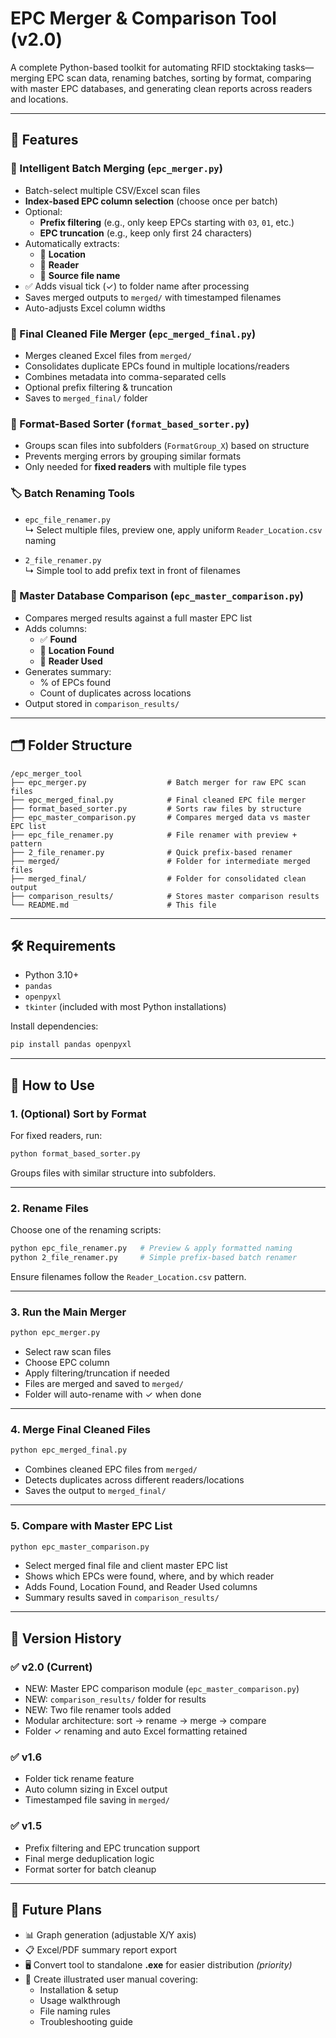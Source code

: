 # EPC Merger & Comparison Tool (v2.0)

A complete Python-based toolkit for automating RFID stocktaking tasks—merging EPC scan data, renaming batches, sorting by format, comparing with master EPC databases, and generating clean reports across readers and locations.

---

## 🔧 Features

### 🧠 Intelligent Batch Merging (`epc_merger.py`)

- Batch-select multiple CSV/Excel scan files
- **Index-based EPC column selection** (choose once per batch)
- Optional:
  - **Prefix filtering** (e.g., only keep EPCs starting with `03`, `01`, etc.)
  - **EPC truncation** (e.g., keep only first 24 characters)
- Automatically extracts:
  - 📍 **Location**
  - 📡 **Reader**
  - 📁 **Source file name**
- ✅ Adds visual tick (✓) to folder name after processing
- Saves merged outputs to `merged/` with timestamped filenames
- Auto-adjusts Excel column widths

### 🔄 Final Cleaned File Merger (`epc_merged_final.py`)

- Merges cleaned Excel files from `merged/`
- Consolidates duplicate EPCs found in multiple locations/readers
- Combines metadata into comma-separated cells
- Optional prefix filtering & truncation
- Saves to `merged_final/` folder

### 📁 Format-Based Sorter (`format_based_sorter.py`)

- Groups scan files into subfolders (`FormatGroup_X`) based on structure
- Prevents merging errors by grouping similar formats
- Only needed for **fixed readers** with multiple file types

### 🏷️ Batch Renaming Tools

- `epc_file_renamer.py`  
  ↳ Select multiple files, preview one, apply uniform `Reader_Location.csv` naming

- `2_file_renamer.py`  
  ↳ Simple tool to add prefix text in front of filenames

### 🧾 Master Database Comparison (`epc_master_comparison.py`)

- Compares merged results against a full master EPC list
- Adds columns:
  - ✅ **Found**
  - 📍 **Location Found**
  - 📡 **Reader Used**
- Generates summary:
  - % of EPCs found
  - Count of duplicates across locations
- Output stored in `comparison_results/`

---

## 🗂 Folder Structure

```
/epc_merger_tool
├── epc_merger.py                  # Batch merger for raw EPC scan files
├── epc_merged_final.py            # Final cleaned EPC file merger
├── format_based_sorter.py         # Sorts raw files by structure
├── epc_master_comparison.py       # Compares merged data vs master EPC list
├── epc_file_renamer.py            # File renamer with preview + pattern
├── 2_file_renamer.py              # Quick prefix-based renamer
├── merged/                        # Folder for intermediate merged files
├── merged_final/                  # Folder for consolidated clean output
├── comparison_results/            # Stores master comparison results
└── README.md                      # This file
```

---

## 🛠 Requirements

- Python 3.10+
- `pandas`
- `openpyxl`
- `tkinter` (included with most Python installations)

Install dependencies:

```bash
pip install pandas openpyxl
```

---

## 🚀 How to Use

### 1. (Optional) Sort by Format

For fixed readers, run:

```bash
python format_based_sorter.py
```

Groups files with similar structure into subfolders.

---

### 2. Rename Files

Choose one of the renaming scripts:

```bash
python epc_file_renamer.py   # Preview & apply formatted naming
python 2_file_renamer.py     # Simple prefix-based batch renamer
```

Ensure filenames follow the `Reader_Location.csv` pattern.

---

### 3. Run the Main Merger

```bash
python epc_merger.py
```

- Select raw scan files
- Choose EPC column
- Apply filtering/truncation if needed
- Files are merged and saved to `merged/`
- Folder will auto-rename with ✓ when done

---

### 4. Merge Final Cleaned Files

```bash
python epc_merged_final.py
```

- Combines cleaned EPC files from `merged/`
- Detects duplicates across different readers/locations
- Saves the output to `merged_final/`

---

### 5. Compare with Master EPC List

```bash
python epc_master_comparison.py
```

- Select merged final file and client master EPC list
- Shows which EPCs were found, where, and by which reader
- Adds Found, Location Found, and Reader Used columns
- Summary results saved in `comparison_results/`

---

## 🧾 Version History

### ✅ v2.0 (Current)

- NEW: Master EPC comparison module (`epc_master_comparison.py`)
- NEW: `comparison_results/` folder for results
- NEW: Two file renamer tools added
- Modular architecture: sort → rename → merge → compare
- Folder ✓ renaming and auto Excel formatting retained

### ✅ v1.6

- Folder tick rename feature
- Auto column sizing in Excel output
- Timestamped file saving in `merged/`

### ✅ v1.5

- Prefix filtering and EPC truncation support
- Final merge deduplication logic
- Format sorter for batch cleanup

---

## 📌 Future Plans

- 📊 Graph generation (adjustable X/Y axis)
- 📋 Excel/PDF summary report export
- 🖥 Convert tool to standalone **.exe** for easier distribution *(priority)*
- 📖 Create illustrated user manual covering:
  - Installation & setup
  - Usage walkthrough
  - File naming rules
  - Troubleshooting guide
